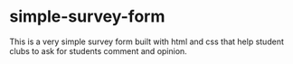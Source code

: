 # simple-survey-form
This is a very simple survey form built with html and css that help student clubs to ask for students comment and opinion.